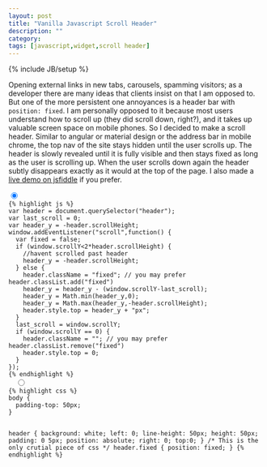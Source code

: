 ```yaml
---
layout: post
title: "Vanilla Javascript Scroll Header"
description: ""
category: 
tags: [javascript,widget,scroll header]
---
```

{% include JB/setup %}

Opening external links in new tabs, carousels, spamming visitors; as a developer there are many ideas that clients insist on that I am opposed to. But one of the more persistent one annoyances is a header bar with `position: fixed`. I am personally opposed to it because most users understand how to scroll up (they did scroll down, right?), and it takes up valuable screen space on mobile phones. So I decided to make a scroll header. Similar to angular or material design or the address bar in mobile chrome, the top nav of the site stays hidden until the user scrolls up. The header is slowly revealed until it is fully visible and then stays fixed as long as the user is scrolling up. When the user scrolls down again the header subtly disappears exactly as it would at the top of the page. I also made a <a href="https://jsfiddle.net/chriscauley/aqsnsegh/1/">live demo on jsfiddle</a> if you prefer.

<div class="CodeWidget">
  <div class="labels">
    <label for="scroll-1" class="js"></label>
    <label for="scroll-2" class="css"></label>
  </div>
  <input type="radio" checked="checked" id="scroll-1" name="scroll">
  <code class="content">
{% highlight js %}
var header = document.querySelector("header");
var last_scroll = 0;
var header_y = -header.scrollHeight;
window.addEventListener("scroll",function() {
  var fixed = false;
  if (window.scrollY<2*header.scrollHeight) {
    //havent scrolled past header
    header_y = -header.scrollHeight;
  } else {
    header.className = "fixed"; // you may prefer header.classList.add("fixed")
    header_y = header_y - (window.scrollY-last_scroll);
    header_y = Math.min(header_y,0);
    header_y = Math.max(header_y,-header.scrollHeight);
    header.style.top = header_y + "px";
  }
  last_scroll = window.scrollY;
  if (window.scrollY == 0) {
    header.className = ""; // you may prefer header.classList.remove("fixed")
    header.style.top = 0;
  }
});
{% endhighlight %}
  </code>
  <input type="radio" id="scroll-2" name="scroll">
  <code class="content">
{% highlight css %}
body {
  padding-top: 50px;
}

header {
  background: white;
  left: 0;
  line-height: 50px;
  height: 50px;
  padding: 0 5px;
  position: absolute;
  right: 0;
  top:0;
}
/* This is the only crutial piece of css */
header.fixed { position: fixed; }
{% endhighlight %}
  </code>  
</div>

